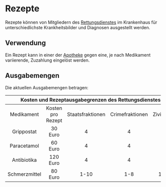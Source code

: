 # Rezepte
Rezepte können von Mitgliedern des [Rettungsdienstes](../../pages/fraktionen/rettungsdienst.md) im Krankenhaus für unterschiedlichste Krankheitsbilder und Diagnosen ausgestellt werden.

## Verwendung 
Ein Rezept kann in einer der [Apotheke](../../pages/biz/apotheke.md) gegen eine, je nach Medikament variierende, Zuzahlung eingelöst werden.

## Ausgabemengen
Die aktuellen Ausgabemengen betragen:

<table>
  <thead>
    <tr>
      <th colspan=5 align="center"> Kosten und Rezeptausgabegrenzen des Rettungsdienstes </th>
    </tr>
  </thead>
  <tbody>
    <tr>
      <td align="center">Medikament</td>
      <td align="center">Kosten pro Rezept</td>
      <td align="center">Staatsfraktionen</td>
      <td align="center">Crimefraktionen</td>
      <td align="center">Zivilisten</td>
    </tr>
    <tr>
      <td align="center">Grippostat</td>
      <td align="center">30 Euro</td>
      <td align="center">4</td>
      <td align="center">4</td>
      <td align="center">4</td>
    </tr>
     <tr>
      <td align="center">Paracetamol</td>
      <td align="center">60 Euro</td>
      <td align="center">4</td>
      <td align="center">4</td>
      <td align="center">4</td>
    </tr>
     <tr>
      <td align="center">Antibiotika</td>
      <td align="center">120 Euro</td>
      <td align="center">4</td>
      <td align="center">4</td>
      <td align="center">4</td>
    </tr>
     <tr>
      <td align="center">Schmerzmittel</td>
      <td align="center">80 Euro</td>
      <td align="center">1-10</td>
      <td align="center">1-8</td>
      <td align="center">1-5</td>
    </tr>
  </tbody>
</table>
